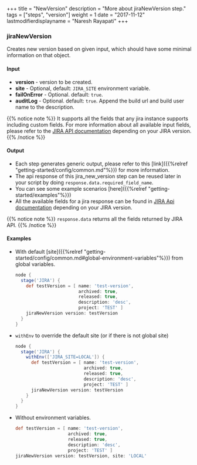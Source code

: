 +++
title = "NewVersion"
description = "More about jiraNewVersion step."
tags = ["steps", "version"]
weight = 1
date = "2017-11-12"
lastmodifierdisplayname = "Naresh Rayapati"
+++

### jiraNewVersion

Creates new version based on given input, which should have some minimal information on that object.

#### Input

* **version** - version to be created.
* **site** - Optional, default: `JIRA_SITE` environment variable.
* **failOnError** - Optional. default: `true`.
* **auditLog** - Optional. default: `true`. Append the build url and build user name to the description.

{{% notice note %}}
It supports all the fields that any jira instance supports including custom fields. For more information about all available input fields, please refer to the [JIRA API documentation](https://docs.atlassian.com/jira/REST/) depending on your JIRA version.
{{% /notice %}}

#### Output

* Each step generates generic output, please refer to this [link]({{%relref "getting-started/config/common.md"%}}) for more information.
* The api response of this jira_new_version step can be reused later in your script by doing `response.data.required_field_name`.
* You can see some example scenarios [here]({{%relref "getting-started/examples"%}})
* All the available fields for a jira response can be found in [JIRA Api documentation](https://docs.atlassian.com/jira/REST/) depending on your JIRA version.

{{% notice note %}}
`response.data` returns all the fields returned by JIRA API.
{{% /notice %}}

#### Examples

* With default [site]({{%relref "getting-started/config/common.md#global-environment-variables"%}}) from global variables.

    ```groovy
    node {
      stage('JIRA') {
        def testVersion = [ name: 'test-version',
                            archived: true,
                            released: true,
                            description: 'desc',
                            project: 'TEST' ]
        jiraNewVersion version: testVersion
      }
    }
    ```
* `withEnv` to override the default site (or if there is not global site)

    ```groovy
    node {
      stage('JIRA') {
        withEnv(['JIRA_SITE=LOCAL']) {
          def testVersion = [ name: 'test-version',
                              archived: true,
                              released: true,
                              description: 'desc',
                              project: 'TEST' ]
          jiraNewVersion version: testVersion
        }
      }
    }
    ```
* Without environment variables.

    ```groovy
    def testVersion = [ name: 'test-version',
                        archived: true,
                        released: true,
                        description: 'desc',
                        project: 'TEST' ]
    jiraNewVersion version: testVersion, site: 'LOCAL'
    ```

